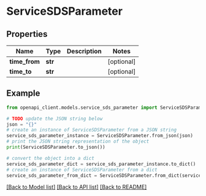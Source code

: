# ServiceSDSParameter


## Properties

Name | Type | Description | Notes
------------ | ------------- | ------------- | -------------
**time_from** | **str** |  | [optional] 
**time_to** | **str** |  | [optional] 

## Example

```python
from openapi_client.models.service_sds_parameter import ServiceSDSParameter

# TODO update the JSON string below
json = "{}"
# create an instance of ServiceSDSParameter from a JSON string
service_sds_parameter_instance = ServiceSDSParameter.from_json(json)
# print the JSON string representation of the object
print(ServiceSDSParameter.to_json())

# convert the object into a dict
service_sds_parameter_dict = service_sds_parameter_instance.to_dict()
# create an instance of ServiceSDSParameter from a dict
service_sds_parameter_from_dict = ServiceSDSParameter.from_dict(service_sds_parameter_dict)
```
[[Back to Model list]](../README.md#documentation-for-models) [[Back to API list]](../README.md#documentation-for-api-endpoints) [[Back to README]](../README.md)


